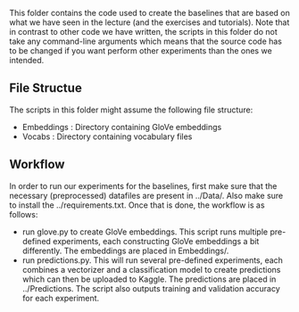 This folder contains the code used to create the baselines that are based on what we have seen in the lecture (and the exercises and tutorials). Note that in contrast to other code we have written, the scripts in this folder do not take any command-line arguments which means that the source code has to be changed if you want perform other experiments than the ones we intended.

## File Structue

The scripts in this folder might assume the following file structure:
- Embeddings : Directory containing GloVe embeddings
- Vocabs : Directory containing vocabulary files

## Workflow

In order to run our experiments for the baselines, first make sure that the necessary (preprocessed) datafiles are present in ../Data/. Also make sure to install the ../requirements.txt. Once that is done, the workflow is as follows:
- run glove.py to create GloVe embeddings. This script runs multiple pre-defined experiments, each constructing GloVe embeddings a bit differently. The embeddings are placed in Embeddings/.
- run predictions.py. This will run several pre-defined experiments, each combines a vectorizer and a classification model to create predictions which can then be uploaded to Kaggle. The predictions are placed in ../Predictions. The script also outputs training and validation accuracy for each experiment.


